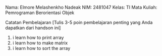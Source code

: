 Nama: Elmore Melashenkho Nadeak 
NIM: 2481047 
Kelas: TI 
Mata Kuliah: Pemrograman Berorientasi Objek

Catatan Pembelajaran [Tulis 3-5 poin pembelajaran penting yang Anda dapatkan dari handson ini]
1. i learn how to print array
2. i learn how to make matrix
3. i learn how to  sort the array